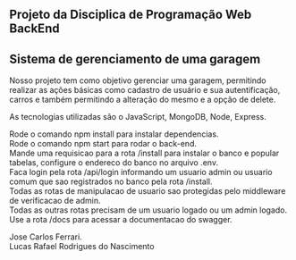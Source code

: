 Projeto da Disciplica de Programação Web BackEnd
-------------------------------------------------
Sistema de gerenciamento de uma garagem
-------------------------------------------------

Nosso projeto tem como objetivo gerenciar uma garagem,
permitindo realizar as ações básicas como cadastro de 
usuário e sua autentificação, carros e também permitindo a alteração do mesmo
e a opção de delete.

As tecnologias utilizadas são o JavaScript, MongoDB, Node, Express.

Rode o comando npm install para instalar dependencias.<br />
Rode o comando npm start para rodar o back-end.<br />
Mande uma requisicao para a rota /install para instalar o banco e popular tabelas, configure o endereco do banco no arquivo .env.<br />
Faca login pela rota /api/login informando um usuario admin ou usuario comum que sao registrados no banco pela rota /install.<br />
Todas as rotas de manipulacao de usuario sao protegidas pelo middleware de verificacao de admin.<br />
Todas as outras rotas precisam de um usuario logado ou um admin logado.<br />
Use a rota /docs para acessar a documentacao do swagger.<br />

Jose Carlos Ferrari.<br />
Lucas Rafael Rodrigues do Nascimento
